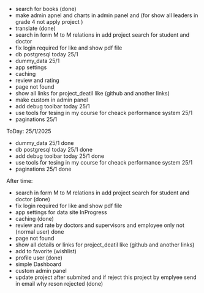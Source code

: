 
- search for books (done)
- make admin apnel and charts in admin panel and (for show all leaders in grade 4 not      apply project )
- translate (done)
- search in form M to M relations in add project  search for student  and doctor
- fix login required for like and show pdf file 
- db postgresql today 25/1
- dummy_data 25/1
- app settings
- caching
- review and rating
- page not found 
- show all links for project_deatil like (github and another links)
- make custom in admin panel 
- add debug toolbar today 25/1
- use tools for tesing in my course for cheack performance system 25/1
- paginations 25/1




ToDay: 25/1/2025
- dummy_data 25/1    done
- db postgresql today 25/1   done 
- add debug toolbar today 25/1   done 
- use tools for tesing in my course for cheack performance system 25/1
- paginations 25/1   done





After time: 

- search in form M to M relations in add project  search for student  and doctor (done)
- fix login required for like and show pdf file 
- app settings for data site   InProgress 
- caching    (done)
- review and rate by doctors and supervisors and employee only not (normal user) done
- page not found 
- show all details or links for project_deatil like (github and another links)
- add to favorite (wishlist)
- profile user  (done) 
- simple Dashboard
- custom admin panel
- update project after submited and if reject this project by emplyee send in email why reson rejected  (done)
